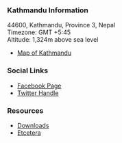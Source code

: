 ### Kathmandu Information
44600, Kathmandu, Province 3, Nepal<br>
Timezone: GMT +5:45<br>
Altitude: 1,324m above sea level
* [Map of Kathmandu](https://goo.gl/maps/wDBrRy7EyzzKacVa6)

### Social Links
* [Facebook Page](https://www.facebook.com/owasp.kathmandu/)
* [Twitter Handle](#)

### Resources
* [Downloads](#)
* [Etcetera](#)